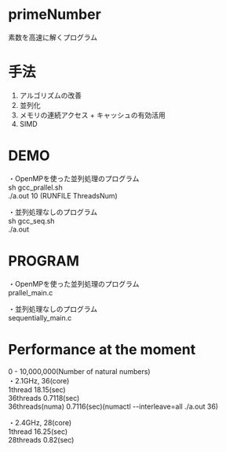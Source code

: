 # primeNumber
素数を高速に解くプログラム  

# 手法
1. アルゴリズムの改善  
2. 並列化  
3. メモリの連続アクセス + キャッシュの有効活用  
4. SIMD  

# DEMO
・OpenMPを使った並列処理のプログラム  
sh gcc_prallel.sh  
./a.out 10 (RUNFILE ThreadsNum) 

・並列処理なしのプログラム  
sh gcc_seq.sh  
./a.out  

# PROGRAM
・OpenMPを使った並列処理のプログラム  
prallel_main.c  

・並列処理なしのプログラム  
sequentially_main.c  

# Performance at the moment
0 - 10,000,000(Number of natural numbers)  
・2.1GHz, 36(core)  
1thread          18.15(sec)  
36threads        0.7118(sec)  
36threads(numa)  0.7116(sec)(numactl --interleave=all ./a.out 36)  

・2.4GHz, 28(core)  
1thread          16.25(sec)  
28threads        0.82(sec)  